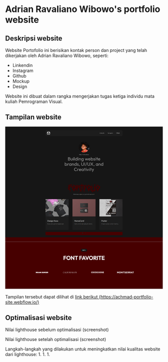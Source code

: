 # Adrian Ravaliano Wibowo's portfolio website

## Deskripsi website

Website Portofolio ini berisikan kontak person dan project yang telah dikerjakan oleh Adrian Ravaliano Wibowo, seperti:
- Linkendin
- Instagram
- Github
- Mockup
- Design

Website ini dibuat dalam rangka mengerjakan tugas ketiga individu mata kuliah Pemrograman Visual.

## Tampilan website

![preview of Adrian Ravaliano Wibowo's portfolio website](./preview/previewportofolio.png)

Tampilan tersebut dapat dilihat di [link berikut (https://achmad-portfolio-site.webflow.io/)](https://achmad-portfolio-site.webflow.io/)

## Optimalisasi website

Nilai lighthouse sebelum optimalisasi
(screenshot)

Nilai lighthouse setelah optimalisasi
(screenshot)

Langkah-langkah yang dilakukan untuk meningkatkan nilai kualitas website dari lighthouse:
1.
1.
1.
